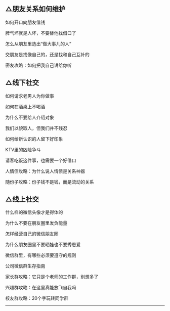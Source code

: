 ## △朋友关系如何维护

如何开口向朋友借钱

脾气坏就是人坏，不要替他找借口了

怎么从朋友里选出“做大事儿的人”

交朋友是找像自己的，还是找和自己互补的

密友攻略：如何把我自己讲给你听

## △线下社交

如何请求老男人为你做事

如何在酒桌上不喝酒

为什么不要给人介绍对象

我们以貌取人，但我们并不残忍

如何给新认识的人留下好印象

KTV里的凶险争斗

请客吃饭这件事，也需要一个好借口

人情债攻略：为什么说人情债是关系神器

随份子攻略：份子钱不是钱，而是流动的关系

## △线上社交

什么样的微信头像才是得体的

为什么不要在朋友圈里发负能量

怎样经营自己的微信朋友圈

为什么朋友圈里不要晒娃也不要秀恩爱

微信群里，有哪些必须要遵守的规则

公司微信群生存指南

家长群攻略：它只是个老师的工作群，别想多了

兴趣群攻略：在这里真能放飞自我吗

校友群攻略：20个字玩转同学群

---
